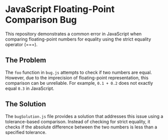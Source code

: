 # JavaScript Floating-Point Comparison Bug

This repository demonstrates a common error in JavaScript when comparing floating-point numbers for equality using the strict equality operator (===).

## The Problem

The `foo` function in `bug.js` attempts to check if two numbers are equal. However, due to the imprecision of floating-point representation, this comparison can be unreliable.  For example, `0.1 + 0.2` does not exactly equal `0.3` in JavaScript.

## The Solution

The `bugSolution.js` file provides a solution that addresses this issue using a tolerance-based comparison.  Instead of checking for strict equality, it checks if the absolute difference between the two numbers is less than a specified tolerance.